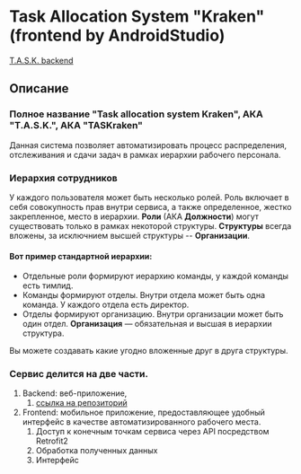 # Task Allocation System "Kraken" (frontend by AndroidStudio)

[T.A.S.K. backend](https://github.com/Czertilla/TASKraken-backend)

## Описание

### Полное название "Task allocation system Kraken", АКА "T.A.S.K.", АКА "TASKraken"

Данная система позволяет автоматизировать процесс распределения, отслеживания и сдачи задач в рамках иерархии рабочего персонала.

### Иерархия сотрудников

У каждого пользователя может быть несколько ролей. Роль включает в себя совокупность прав внутри сервиса, а также определенное, жестко закрепленное, место в иерархии. **Роли** (АКА **Должности**) могут существовать только в рамках некоторой структуры. **Структуры** всегда вложены, за исключнием высшей структуры -- **Организации**.

#### Вот пример стандартной иерархии:

* Отдельные роли формируют иерархию команды, у каждой команды есть тимлид.
* Команды формируют отделы. Внутри отдела может быть одна команда. У каждого отдела есть директор.
* Отделы формируют организацию. Внутри организации может быть один отдел. **Организация** — обязательная и высшая в иерархии структура.

Вы можете создавать какие угодно вложенные друг в друга структуры.

### Сервис делится на две части.

1. Backend: веб-приложение,
   1. [ссылка на репозиторий](https://github.com/Czertilla/TASKraken-backend)
2. Frontend: мобильное приложение, предоставляющее удобный интерфейс в качестве автоматизированного рабочего места.
   1. Доступ к конечным точкам сервиса через API посредством Retrofit2
   2. Обработка полученных данных
   3. Интерфейс
